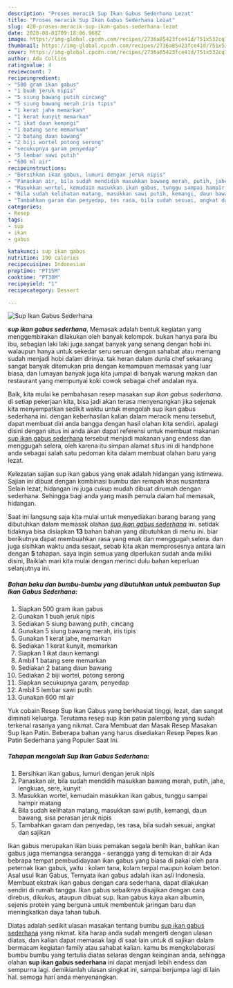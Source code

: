 ```yaml
---
description: "Proses meracik Sup Ikan Gabus Sederhana Lezat"
title: "Proses meracik Sup Ikan Gabus Sederhana Lezat"
slug: 428-proses-meracik-sup-ikan-gabus-sederhana-lezat
date: 2020-08-01T09:18:06.968Z
image: https://img-global.cpcdn.com/recipes/2736a85423fce41d/751x532cq70/sup-ikan-gabus-sederhana-foto-resep-utama.jpg
thumbnail: https://img-global.cpcdn.com/recipes/2736a85423fce41d/751x532cq70/sup-ikan-gabus-sederhana-foto-resep-utama.jpg
cover: https://img-global.cpcdn.com/recipes/2736a85423fce41d/751x532cq70/sup-ikan-gabus-sederhana-foto-resep-utama.jpg
author: Ada Collins
ratingvalue: 4
reviewcount: 7
recipeingredient:
- "500 gram ikan gabus"
- "1 buah jeruk nipis"
- "5 siung bawang putih cincang"
- "5 siung bawang merah iris tipis"
- "1 kerat jahe memarkan"
- "1 kerat kunyit memarkan"
- "1 ikat daun kemangi"
- "1 batang sere memarkan"
- "2 batang daun bawang"
- "2 biji wortel potong serong"
- "secukupnya garam penyedap"
- "5 lembar sawi putih"
- "600 ml air"
recipeinstructions:
- "Bersihkan ikan gabus, lumuri dengan jeruk nipis"
- "Panaskan air, bila sudah mendidih masukkan bawang merah, putih, jahe, lengkuas, sere, kunyit"
- "Masukkan wortel, kemudain masukkan ikan gabus, tunggu sampai hampir matang"
- "Bila sudah kelihatan matang, masukkan sawi putih, kemangi, daun bawang, sisa perasan jeruk nipis"
- "Tambahkan garam dan penyedap, tes rasa, bila sudah sesuai, angkat dan sajikan"
categories:
- Resep
tags:
- sup
- ikan
- gabus

katakunci: sup ikan gabus 
nutrition: 190 calories
recipecuisine: Indonesian
preptime: "PT15M"
cooktime: "PT30M"
recipeyield: "1"
recipecategory: Dessert

---
```



![Sup Ikan Gabus Sederhana](https://img-global.cpcdn.com/recipes/2736a85423fce41d/751x532cq70/sup-ikan-gabus-sederhana-foto-resep-utama.jpg)

<b><i>sup ikan gabus sederhana</i></b>, Memasak adalah bentuk kegiatan yang menggembirakan dilakukan oleh banyak kelompok. bukan hanya para ibu ibu, sebagian laki laki juga sangat banyak yang senang dengan hobi ini. walaupun hanya untuk sekedar seru seruan dengan sahabat atau memang sudah menjadi hobi dalam dirinya. tak heran dalam dunia chef sekarang sangat banyak ditemukan pria dengan kemampuan memasak yang luar biasa, dan lumayan banyak juga kita jumpai di banyak warung makan dan restaurant yang mempunyai koki cowok sebagai chef andalan nya.

Baik, kita mulai ke pembahasan resep masakan <i>sup ikan gabus sederhana</i>. di setiap pekerjaan kita, bisa jadi akan terasa menyenangkan jika sejenak kita menyempatkan sedikit waktu untuk mengolah sup ikan gabus sederhana ini. dengan keberhasilan kalian dalam meracik menu tersebut, dapat membuat diri anda bangga dengan hasil olahan kita sendiri. apalagi disini dengan situs ini anda akan dapat referensi untuk membuat makanan <u>sup ikan gabus sederhana</u> tersebut menjadi makanan yang endess dan menggugah selera, oleh karena itu simpan alamat situs ini di handphone anda sebagai salah satu pedoman kita dalam membuat olahan baru yang lezat.

Kelezatan sajian sup ikan gabus yang enak adalah hidangan yang istimewa. Sajian ini dibuat dengan kombinasi bumbu dan rempah khas nusantara Selain lezat, hidangan ini juga cukup mudah dibuat dirumah dengan sederhana. Sehingga bagi anda yang masih pemula dalam hal memasak, hidangan.


Saat ini langsung saja kita mulai untuk menyediakan barang barang yang dibutuhkan dalam memasak olahan <u><i>sup ikan gabus sederhana</i></u> ini. setidak tidaknya bisa disiapkan <b>13</b> bahan bahan yang dibutuhkan di menu ini. biar berikutnya dapat membuahkan rasa yang enak dan menggugah selera. dan juga sisihkan waktu anda sesaat, sebab kita akan memprosesnya antara lain dengan <b>5</b> tahapan. saya ingin semua yang diperlukan sudah anda miliki disini, Baiklah mari kita mulai dengan merinci dulu bahan keperluan selanjutnya ini.

<!--inarticleads1-->

##### Bahan baku dan bumbu-bumbu yang dibutuhkan untuk pembuatan Sup Ikan Gabus Sederhana:

1. Siapkan 500 gram ikan gabus
1. Gunakan 1 buah jeruk nipis
1. Sediakan 5 siung bawang putih, cincang
1. Gunakan 5 siung bawang merah, iris tipis
1. Gunakan 1 kerat jahe, memarkan
1. Sediakan 1 kerat kunyit, memarkan
1. Siapkan 1 ikat daun kemangi
1. Ambil 1 batang sere memarkan
1. Sediakan 2 batang daun bawang
1. Sediakan 2 biji wortel, potong serong
1. Siapkan secukupnya garam, penyedap
1. Ambil 5 lembar sawi putih
1. Gunakan 600 ml air


Yuk cobain Resep Sup Ikan Gabus yang berkhasiat tinggi, lezat, dan sangat diminati keluarga. Terutama resep sup ikan patin palembang yang sudah terkenal rasanya yang nikmat. Cara Membuat dan Masak Resep Masakan Sup Ikan Patin. Beberapa bahan yang harus disediakan Resep Pepes Ikan Patin Sederhana yang Populer Saat Ini. 

<!--inarticleads2-->

##### Tahapan mengolah Sup Ikan Gabus Sederhana:

1. Bersihkan ikan gabus, lumuri dengan jeruk nipis
1. Panaskan air, bila sudah mendidih masukkan bawang merah, putih, jahe, lengkuas, sere, kunyit
1. Masukkan wortel, kemudain masukkan ikan gabus, tunggu sampai hampir matang
1. Bila sudah kelihatan matang, masukkan sawi putih, kemangi, daun bawang, sisa perasan jeruk nipis
1. Tambahkan garam dan penyedap, tes rasa, bila sudah sesuai, angkat dan sajikan


Ikan gabus merupakan ikan buas pemakan segala benih ikan, bahkan ikan gabus juga memangsa serangga - serangga yang di temukan di air Ada bebrapa tempat pembudidayaan ikan gabus yang biasa di pakai oleh para peternak ikan gabus, yaitu : kolam tana, kolam terpal maupun kolam beton. Asal usul Ikan Gabus, Ternyata ikan gabus adalah ikan asli Indonesia. Membuat ekstrak ikan gabus dengan cara sederhana, dapat dilakukan sendiri di rumah tangga. Ikan gabus sebaiknya disajikan dengan cara direbus, dikukus, ataupun dibuat sup. Ikan gabus kaya akan albumin, sejenis protein yang berguna untuk membentuk jaringan baru dan meningkatkan daya tahan tubuh. 

Diatas adalah sedikit ulasan masakan tentang bumbu <u>sup ikan gabus sederhana</u> yang nikmat. kita harap anda sudah mengerti dengan ulasan diatas, dan kalian dapat memasak lagi di saat lain untuk di sajikan dalam bermacam kegiatan family atau sahabat kalian. kamu bs mengkolaborasi bumbu bumbu yang tertulis diatas selaras dengan keinginan anda, sehingga olahan <b>sup ikan gabus sederhana</b> ini dapat menjadi lebih endess dan sempurna lagi. demikianlah ulasan singkat ini, sampai berjumpa lagi di lain hal. semoga hari anda menyenangkan.
